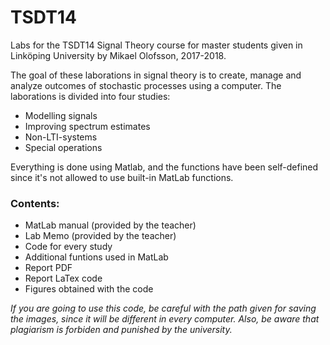 # TSDT14

Labs for the TSDT14 Signal Theory course for master students given in Linköping University by Mikael Olofsson, 2017-2018.

The goal of these laborations in signal theory is to create, manage and analyze outcomes of stochastic processes using a computer. The laborations is divided into four studies:

* Modelling signals
* Improving spectrum estimates
* Non-LTI-systems
* Special operations

Everything is done using Matlab, and the functions have been self-defined since it's not allowed to use built-in MatLab functions.

### Contents:

* MatLab manual (provided by the teacher)
* Lab Memo (provided by the teacher)
* Code for every study
* Additional funtions used in MatLab
* Report PDF
* Report LaTex code
* Figures obtained with the code

_If you are going to use this code, be careful with the path given for saving the images, since it will be different in every computer. Also, be aware that plagiarism is forbiden and punished by the university._
